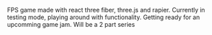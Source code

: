 FPS game made with react three fiber, three.js and rapier.
Currently in testing mode, playing around with functionality.
Getting ready for an upcomming game jam.
Will be a 2 part series 